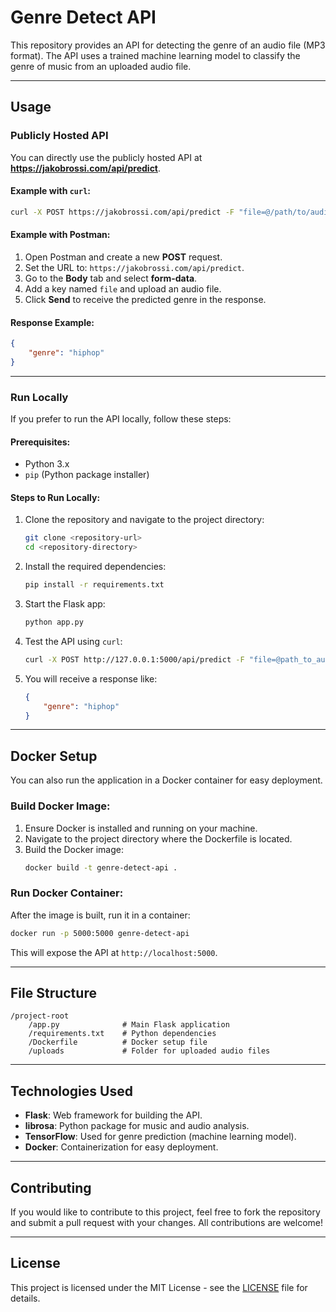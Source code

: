 # **Genre Detect API**

This repository provides an API for detecting the genre of an audio file (MP3 format). The API uses a trained machine learning model to classify the genre of music from an uploaded audio file.

---

## **Usage**

### **Publicly Hosted API**
You can directly use the publicly hosted API at **https://jakobrossi.com/api/predict**.

#### Example with `curl`:
```bash
curl -X POST https://jakobrossi.com/api/predict -F "file=@/path/to/audio/file.mp3"
```

#### Example with Postman:
1. Open Postman and create a new **POST** request.
2. Set the URL to: `https://jakobrossi.com/api/predict`.
3. Go to the **Body** tab and select **form-data**.
4. Add a key named `file` and upload an audio file.
5. Click **Send** to receive the predicted genre in the response.

#### Response Example:
```json
{
    "genre": "hiphop"
}
```

---

### **Run Locally**
If you prefer to run the API locally, follow these steps:

#### Prerequisites:
- Python 3.x
- `pip` (Python package installer)

#### Steps to Run Locally:

1. Clone the repository and navigate to the project directory:
   ```bash
   git clone <repository-url>
   cd <repository-directory>
   ```

2. Install the required dependencies:
   ```bash
   pip install -r requirements.txt
   ```

3. Start the Flask app:
   ```bash
   python app.py
   ```

4. Test the API using `curl`:
   ```bash
   curl -X POST http://127.0.0.1:5000/api/predict -F "file=@path_to_audio_file.mp3"
   ```

5. You will receive a response like:
   ```json
   {
       "genre": "hiphop"
   }
   ```

---

## **Docker Setup**

You can also run the application in a Docker container for easy deployment.

### **Build Docker Image:**

1. Ensure Docker is installed and running on your machine.
2. Navigate to the project directory where the Dockerfile is located.
3. Build the Docker image:
   ```bash
   docker build -t genre-detect-api .
   ```

### **Run Docker Container:**

After the image is built, run it in a container:
```bash
docker run -p 5000:5000 genre-detect-api
```

This will expose the API at `http://localhost:5000`.

---

## **File Structure**
```
/project-root
    /app.py              # Main Flask application
    /requirements.txt    # Python dependencies
    /Dockerfile          # Docker setup file
    /uploads             # Folder for uploaded audio files
```

---

## **Technologies Used**

- **Flask**: Web framework for building the API.
- **librosa**: Python package for music and audio analysis.
- **TensorFlow**: Used for genre prediction (machine learning model).
- **Docker**: Containerization for easy deployment.

---

## **Contributing**

If you would like to contribute to this project, feel free to fork the repository and submit a pull request with your changes. All contributions are welcome!

---

## **License**

This project is licensed under the MIT License - see the [LICENSE](LICENSE) file for details.
